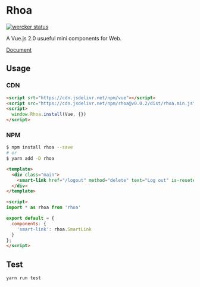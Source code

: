 # Rhoa

[![wercker status](https://app.wercker.com/status/3f53885ec26792f3a8ce6007e22348e4/s/master "wercker status")](https://app.wercker.com/project/byKey/3f53885ec26792f3a8ce6007e22348e4)

A Vue.js 2.0 usueful mini components for Web.

[Document](https://isuke.github.io/rhoa-doc/)

## Usage

### CDN

```html
<script srt="https://cdn.jsdelivr.net/npm/vue"></script>
<script src="https://cdn.jsdelivr.net/npm/rhoa@v0.0.2/dist/rhoa.min.js"></script>
<script>
  window.Rhoa.install(Vue, {})
</script>
```

### NPM

```sh
$ npm install rhoa --save
# or
$ yarn add -D rhoa
```

```html
<template>
  <div class="main">
    <smart-link href="/logout" method="delete" text="Log out" is-reseted-style></smart-link>
  </div>
</template>

<script>
import * as rhoa from 'rhoa'

export default = {
  components: {
    'smart-link': rhoa.SmartLink
  }
};
</script>
```

## Test

```sh
yarn run test
```
